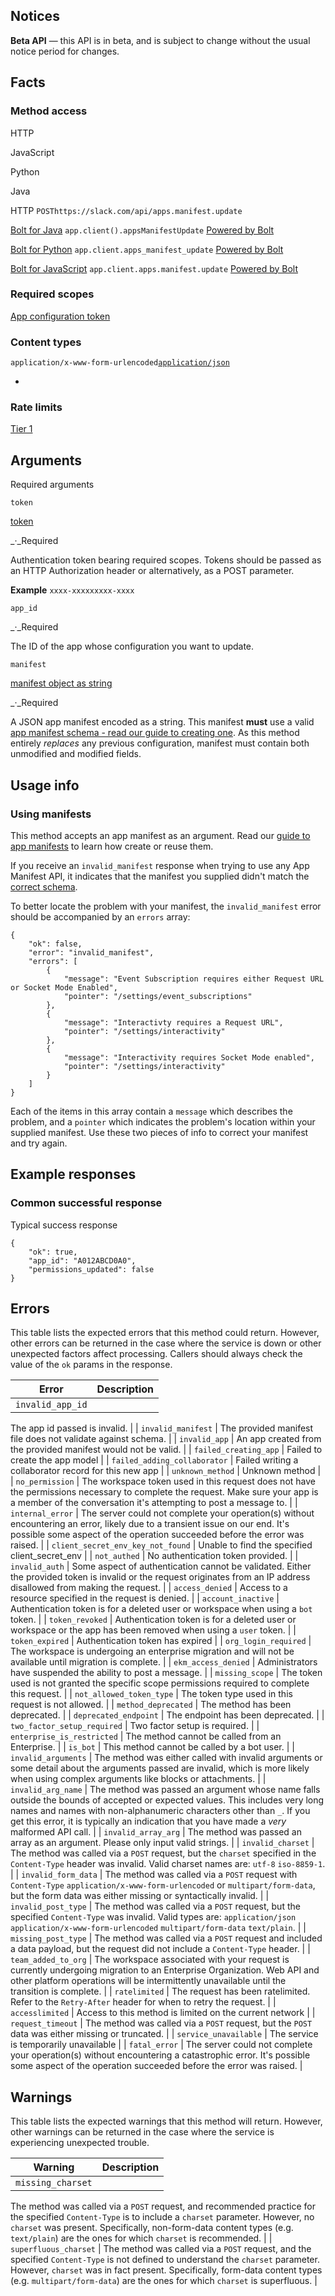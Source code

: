 ## Notices

**Beta API** —&nbsp;this API is in beta, and is subject to change without the usual notice period for changes.

## Facts

### Method access

HTTP

JavaScript

Python

Java

HTTP
`POSThttps://slack.com/api/apps.manifest.update`

[Bolt for Java](/tools/bolt)
`app.client().appsManifestUpdate`
[Powered by Bolt](/tools/bolt)

[Bolt for Python](/tools/bolt)
`app.client.apps_manifest_update`
[Powered by Bolt](/tools/bolt)

[Bolt for JavaScript](/tools/bolt)
`app.client.apps.manifest.update`
[Powered by Bolt](/tools/bolt)

### Required scopes

[App configuration token](/authentication/config-tokens)

### Content types

`application/x-www-form-urlencoded`[`application/json`](/web#posting_json "Learn more about sending HTTP POST with JSON")

- 
### Rate limits
[Tier 1](/docs/rate-limits#tier_t1)

## Arguments

Required arguments

`token`

[token](/authentication/token-types)

_·_Required

Authentication token bearing required scopes. Tokens should be passed as an HTTP Authorization header or alternatively, as a POST parameter.

**Example**
`xxxx-xxxxxxxxx-xxxx`

`app_id`

_·_Required

The ID of the app whose configuration you want to update.

`manifest`

[manifest object as string](/reference/manifests#fields)

_·_Required

A JSON app manifest encoded as a string. This manifest **must** use a valid [app manifest schema - read our guide to creating one](/reference/manifests#fields). As this method entirely _replaces_ any previous configuration, manifest must contain both unmodified and modified fields.

## Usage info

### Using manifests 

This method accepts an app manifest as an argument. Read our [guide to app manifests](/reference/manifests) to learn how create or reuse them.

If you receive an `invalid_manifest` response when trying to use any App Manifest API, it indicates that the manifest you supplied didn't match the [correct schema](/reference/manifests#fields).

To better locate the problem with your manifest, the `invalid_manifest` error should be accompanied by an `errors` array:

```
{
	"ok": false,
	"error": "invalid_manifest",
	"errors": [
		{
			"message": "Event Subscription requires either Request URL or Socket Mode Enabled",
			"pointer": "/settings/event_subscriptions"
		},
		{
			"message": "Interactivty requires a Request URL",
			"pointer": "/settings/interactivity"
		},
		{
			"message": "Interactivity requires Socket Mode enabled",
			"pointer": "/settings/interactivity"
		}
	]
}
```

Each of the items in this array contain a `message` which describes the problem, and a `pointer` which indicates the problem's location within your supplied manifest. Use these two pieces of info to correct your manifest and try again.

## Example responses

### Common successful response

Typical success response

```
{
    "ok": true,
    "app_id": "A012ABCD0A0",
    "permissions_updated": false
}
```

## Errors

This table lists the expected errors that this method could return. However, other errors can be returned in the case where the service is down or other unexpected factors affect processing. Callers should always check the value of the `ok` params in the response.

| Error | Description |
| --- | --- |
| `invalid_app_id` | 
The app id passed is invalid.
 |
| `invalid_manifest` | 
The provided manifest file does not validate against schema.
 |
| `invalid_app` | 
An app created from the provided manifest would not be valid.
 |
| `failed_creating_app` | 
Failed to create the app model
 |
| `failed_adding_collaborator` | 
Failed writing a collaborator record for this new app
 |
| `unknown_method` | 
Unknown method
 |
| `no_permission` | 
The workspace token used in this request does not have the permissions necessary to complete the request. Make sure your app is a member of the conversation it's attempting to post a message to.
 |
| `internal_error` | 
The server could not complete your operation(s) without encountering an error, likely due to a transient issue on our end. It's possible some aspect of the operation succeeded before the error was raised.
 |
| `client_secret_env_key_not_found` | 
Unable to find the specified client\_secret\_env
 |
| `not_authed` | 
No authentication token provided.
 |
| `invalid_auth` | 
Some aspect of authentication cannot be validated. Either the provided token is invalid or the request originates from an IP address disallowed from making the request.
 |
| `access_denied` | 
Access to a resource specified in the request is denied.
 |
| `account_inactive` | 
Authentication token is for a deleted user or workspace when using a `bot` token.
 |
| `token_revoked` | 
Authentication token is for a deleted user or workspace or the app has been removed when using a `user` token.
 |
| `token_expired` | 
Authentication token has expired
 |
| `org_login_required` | 
The workspace is undergoing an enterprise migration and will not be available until migration is complete.
 |
| `ekm_access_denied` | 
Administrators have suspended the ability to post a message.
 |
| `missing_scope` | 
The token used is not granted the specific scope permissions required to complete this request.
 |
| `not_allowed_token_type` | 
The token type used in this request is not allowed.
 |
| `method_deprecated` | 
The method has been deprecated.
 |
| `deprecated_endpoint` | 
The endpoint has been deprecated.
 |
| `two_factor_setup_required` | 
Two factor setup is required.
 |
| `enterprise_is_restricted` | 
The method cannot be called from an Enterprise.
 |
| `is_bot` | 
This method cannot be called by a bot user.
 |
| `invalid_arguments` | 
The method was either called with invalid arguments or some detail about the arguments passed are invalid, which is more likely when using complex arguments like blocks or attachments.
 |
| `invalid_arg_name` | 
The method was passed an argument whose name falls outside the bounds of accepted or expected values. This includes very long names and names with non-alphanumeric characters other than `_`. If you get this error, it is typically an indication that you have made a _very_ malformed API call.
 |
| `invalid_array_arg` | 
The method was passed an array as an argument. Please only input valid strings.
 |
| `invalid_charset` | 
The method was called via a `POST` request, but the `charset` specified in the `Content-Type` header was invalid. Valid charset names are: `utf-8` `iso-8859-1`.
 |
| `invalid_form_data` | 
The method was called via a `POST` request with `Content-Type` `application/x-www-form-urlencoded` or `multipart/form-data`, but the form data was either missing or syntactically invalid.
 |
| `invalid_post_type` | 
The method was called via a `POST` request, but the specified `Content-Type` was invalid. Valid types are: `application/json` `application/x-www-form-urlencoded` `multipart/form-data` `text/plain`.
 |
| `missing_post_type` | 
The method was called via a `POST` request and included a data payload, but the request did not include a `Content-Type` header.
 |
| `team_added_to_org` | 
The workspace associated with your request is currently undergoing migration to an Enterprise Organization. Web API and other platform operations will be intermittently unavailable until the transition is complete.
 |
| `ratelimited` | 
The request has been ratelimited. Refer to the `Retry-After` header for when to retry the request.
 |
| `accesslimited` | 
Access to this method is limited on the current network
 |
| `request_timeout` | 
The method was called via a `POST` request, but the `POST` data was either missing or truncated.
 |
| `service_unavailable` | 
The service is temporarily unavailable
 |
| `fatal_error` | 
The server could not complete your operation(s) without encountering a catastrophic error. It's possible some aspect of the operation succeeded before the error was raised.
 |

## Warnings

This table lists the expected warnings that this method will return. However, other warnings can be returned in the case where the service is experiencing unexpected trouble.

| Warning | Description |
| --- | --- |
| `missing_charset` | 
The method was called via a `POST` request, and recommended practice for the specified `Content-Type` is to include a `charset` parameter. However, no `charset` was present. Specifically, non-form-data content types (e.g. `text/plain`) are the ones for which `charset` is recommended.
 |
| `superfluous_charset` | 
The method was called via a `POST` request, and the specified `Content-Type` is not defined to understand the `charset` parameter. However, `charset` was in fact present. Specifically, form-data content types (e.g. `multipart/form-data`) are the ones for which `charset` is superfluous.
 |

